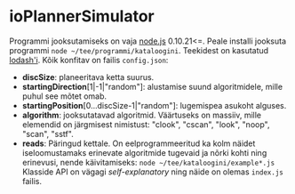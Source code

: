 ioPlannerSimulator
==================

Programmi jooksutamiseks on vaja [node.js](nodejs.org) 0.10.21<=.
Peale installi jooksuta programmi `node ~/tee/programmi/kataloogini`.
Teekidest on kasutatud [lodash'i](lodash.com).
Kõik konfitav on failis `config.json`:
 - **discSize**: planeeritava ketta suurus.
 - **startingDirection**[1|-1|"random"]: alustamise suund algoritmidele, mille puhul see mõtet omab.
 - **startingPosition**[0...discSize-1|"random"]: lugemispea asukoht alguses.
 - **algorithm**: jooksutatavad algoritmid. Väärtuseks on massiiv, mille elemendid on järgmisest nimistust: "clook", "cscan", "look", "noop", "scan", "sstf".
 - **reads**: Päringud kettale.
On eelprogrammeeritud ka kolm näidet iseloomustamaks erinevate algoritmide tugevaid ja nõrki kohti ning erinevusi, nende käivitamiseks: `node ~/tee/kataloogini/example*.js`
Klasside API on vägagi *self-explanatory* ning näide on olemas `index.js` failis.
